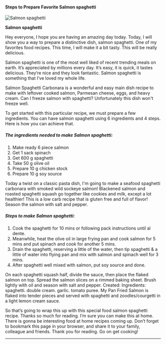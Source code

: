             

#### Steps to Prepare Favorite Salmon spaghetti

![Salmon spaghetti](https://img-global.cpcdn.com/recipes/46ea229cdb647184/751x532cq70/salmon-spaghetti-recipe-main-photo.jpg)

**Salmon spaghetti**

Hey everyone, I hope you are having an amazing day today. Today, I will show you a way to prepare a distinctive dish, salmon spaghetti. One of my favorites food recipes. This time, I will make it a bit tasty. This will be really delicious.

Salmon spaghetti is one of the most well liked of recent trending meals on earth. It’s appreciated by millions every day. It’s easy, it is quick, it tastes delicious. They’re nice and they look fantastic. Salmon spaghetti is something that I’ve loved my whole life.

Salmon Spaghetti Carbonara is a wonderful and easy main dish recipe to make with leftover cooked salmon, Parmesan cheese, eggs, and heavy cream. Can I freeze salmon with spaghetti? Unfortunately this dish won't freeze well.

To get started with this particular recipe, we must prepare a few ingredients. You can have salmon spaghetti using 6 ingredients and 4 steps. Here is how you can achieve that.

##### The ingredients needed to make Salmon spaghetti:

1.  Make ready 6 piece salmon
2.  Get 1 sack spinach
3.  Get 600 g spaghetti
4.  Take 50 g olive oil
5.  Prepare 10 g chicken stock
6.  Prepare 10 g soy source

Today a twist on a classic pasta dish, I'm going to make a seafood spaghetti carbonara with smoked wild sockeye salmon! Blackened salmon and roasted spaghetti squash go together like cookies and milk, except a lot healthier! This is a low carb recipe that is gluten free and full of flavor! Season the salmon with salt and pepper.

##### Steps to make Salmon spaghetti:

1.  Cook the spaghetti for 10 mins or following pack instructions until al dente.
2.  Meanwhile, heat the olive oil in large frying pan and cook salmon for 5 mins and put spinach and cook for another 5 mins.
3.  Drain the spaghetti, reserving a little of the water, then tip spaghetti & a little of water into flying pan and mix with salmon and spinach well for 3 mins.
4.  After spaghetti well mixed with salmon, put soy source and done.

On each spaghetti squash half, divide the sauce, then place the flaked salmon on top. Spread the salmon slices on a rimmed baking sheet. Brush lightly with oil and season with salt and pepper. Created: Ingredients: spaghetti. double cream. garlic. tomato puree. My Pan Fried Salmon is flaked into tender pieces and served with spaghetti and zoodles/courgetti in a light lemon cream sauce.

So that’s going to wrap this up with this special food salmon spaghetti recipe. Thanks so much for reading. I’m sure you can make this at home. There is gonna be interesting food at home recipes coming up. Don’t forget to bookmark this page in your browser, and share it to your family, colleague and friends. Thank you for reading. Go on get cooking!

* * *